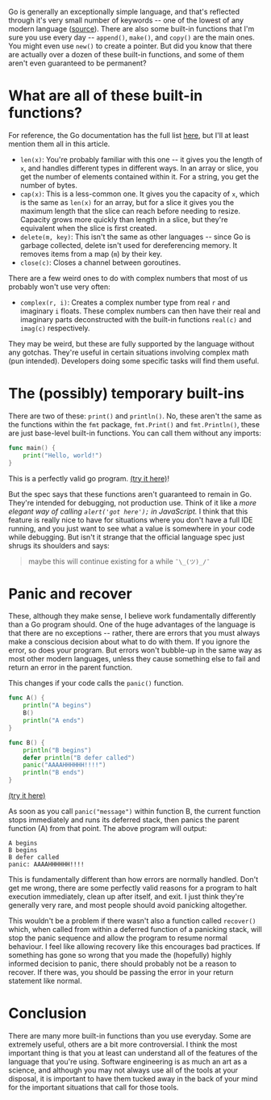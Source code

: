 Go is generally an exceptionally simple language, and that's reflected through it's very small number of keywords -- one of the lowest of any modern language ([source](https://github.com/leighmcculloch/keywords)). There are also some built-in functions that I'm sure you use every day -- `append()`, `make()`, and `copy()` are the main ones. You might even use `new()` to create a pointer. But did you know that there are actually over a dozen of these built-in functions, and some of them aren't even guaranteed to be permanent?

# What are all of these built-in functions?

For reference, the Go documentation has the full list [here](https://tip.golang.org/pkg/builtin/), but I'll at least mention them all in this article.

* `len(x)`: You're probably familiar with this one -- it gives you the length of `x`, and handles different types in different ways. In an array or slice, you get the number of elements contained within it. For a string, you get the number of bytes.
* `cap(x)`: This is a less-common one. It gives you the capacity of `x`, which is the same as `len(x)` for an array, but for a slice it gives you the maximum length that the slice can reach before needing to resize. Capacity grows more quickly than length in a slice, but they're equivalent when the slice is first created.
* `delete(m, key)`: This isn't the same as other languages -- since Go is garbage collected, delete isn't used for dereferencing memory. It removes items from a map (`m`) by their key.
* `close(c)`: Closes a channel between goroutines.

There are a few weird ones to do with complex numbers that most of us probably won't use very often:

* `complex(r, i)`: Creates a complex number type from real `r` and imaginary `i` floats. These complex numbers can then have their real and imaginary parts deconstructed with the built-in functions `real(c)` and `imag(c)` respectively.

They may be weird, but these are fully supported by the language without any gotchas. They're useful in certain situations involving complex math (pun intended). Developers doing some specific tasks will find them useful.

# The (possibly) temporary built-ins

There are two of these: `print()` and `println()`. No, these aren't the same as the functions within the `fmt` package, `fmt.Print()` and `fmt.Println()`, these are just base-level built-in functions. You can call them without any imports:

```go
func main() {
	print("Hello, world!")
}
```

This is a perfectly valid go program. [(try it here)](https://play.golang.org/p/iaMuo93hY33)!

But the spec says that these functions aren't guaranteed to remain in Go. They're intended for debugging, not production use. Think of it like a *more elegant way of calling `alert('got here');` in JavaScript.* I think that this feature is really nice to have for situations where you don't have a full IDE running, and you just want to see what a value is somewhere in your code while debugging. But isn't it strange that the official language spec just shrugs its shoulders and says:

>maybe this will continue existing for a while `¯\_(ツ)_/¯`

# Panic and recover

These, although they make sense, I believe work fundamentally differently than a Go program should. One of the huge advantages of the language is that there are no exceptions -- rather, there are errors that you must always make a conscious decision about what to do with them. If you ignore the error, so does your program. But errors won't bubble-up in the same way as most other modern languages, unless they cause something else to fail and return an error in the parent function.

This changes if your code calls the `panic()` function.

```go
func A() {
    println("A begins")
    B()
    println("A ends")
}

func B() {
    println("B begins")
    defer println("B defer called")
    panic("AAAAHHHHHH!!!!")
    println("B ends")
}
```
[(try it here)](https://play.golang.org/p/zv89BmonhAQ)

As soon as you call `panic("message")` within function B, the current function stops immediately and runs its deferred stack, then panics the parent function (A) from that point. The above program will output:

```
A begins
B begins
B defer called
panic: AAAAHHHHHH!!!!
```

This is fundamentally different than how errors are normally handled. Don't get me wrong, there are some perfectly valid reasons for a program to halt execution immediately, clean up after itself, and exit. I just think they're generally very rare, and most people should avoid panicking altogether.

This wouldn't be a problem if there wasn't also a function called `recover()` which, when called from within a deferred function of a panicking stack, will stop the panic sequence and allow the program to resume normal behaviour. I feel like allowing recovery like this encourages bad practices. If something has gone so wrong that you made the (hopefully) highly informed decision to panic, there should probably not be a reason to recover. If there was, you should be passing the error in your return statement like normal.

# Conclusion

There are many more built-in functions than you use everyday. Some are extremely useful, others are a bit more controversial. I think the most important thing is that you at least can understand all of the features of the language that you're using. Software engineering is as much an art as a science, and although you may not always use all of the tools at your disposal, it is important to have them tucked away in the back of your mind for the important situations that call for those tools.